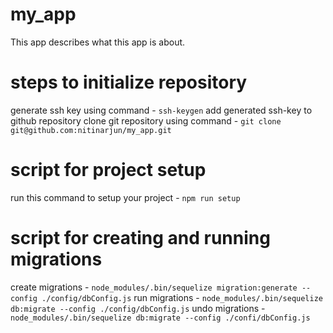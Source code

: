 # my_app
This app describes what this app is about.

# steps to initialize repository
generate ssh key using command - `ssh-keygen` 
add generated ssh-key to github repository
clone git repository using command - `git clone git@github.com:nitinarjun/my_app.git`

# script for project setup
run this command to setup your project - `npm run setup`

# script for creating and running migrations
create migrations - `node_modules/.bin/sequelize migration:generate --config ./config/dbConfig.js`
run migrations - `node_modules/.bin/sequelize db:migrate --config ./config/dbConfig.js`
undo migrations - `node_modules/.bin/sequelize db:migrate --config ./confi/dbConfig.js`


